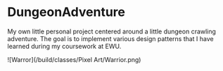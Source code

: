 # DungeonAdventure
My own little personal project centered around a little dungeon crawling adventure. The goal is to implement various design patterns that I have learned during my coursework at EWU.

![Warror](/build/classes/Pixel Art/Warrior.png)
